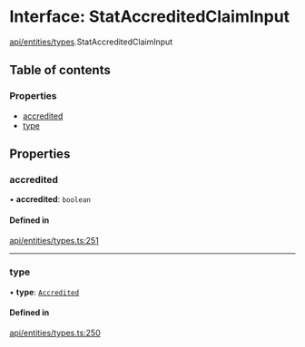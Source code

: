 # Interface: StatAccreditedClaimInput

[api/entities/types](../wiki/api.entities.types).StatAccreditedClaimInput

## Table of contents

### Properties

- [accredited](../wiki/api.entities.types.StatAccreditedClaimInput#accredited)
- [type](../wiki/api.entities.types.StatAccreditedClaimInput#type)

## Properties

### accredited

• **accredited**: `boolean`

#### Defined in

[api/entities/types.ts:251](https://github.com/PolymeshAssociation/polymesh-sdk/blob/fe2e6dd1/src/api/entities/types.ts#L251)

___

### type

• **type**: [`Accredited`](../wiki/api.entities.types.ClaimType#accredited)

#### Defined in

[api/entities/types.ts:250](https://github.com/PolymeshAssociation/polymesh-sdk/blob/fe2e6dd1/src/api/entities/types.ts#L250)
